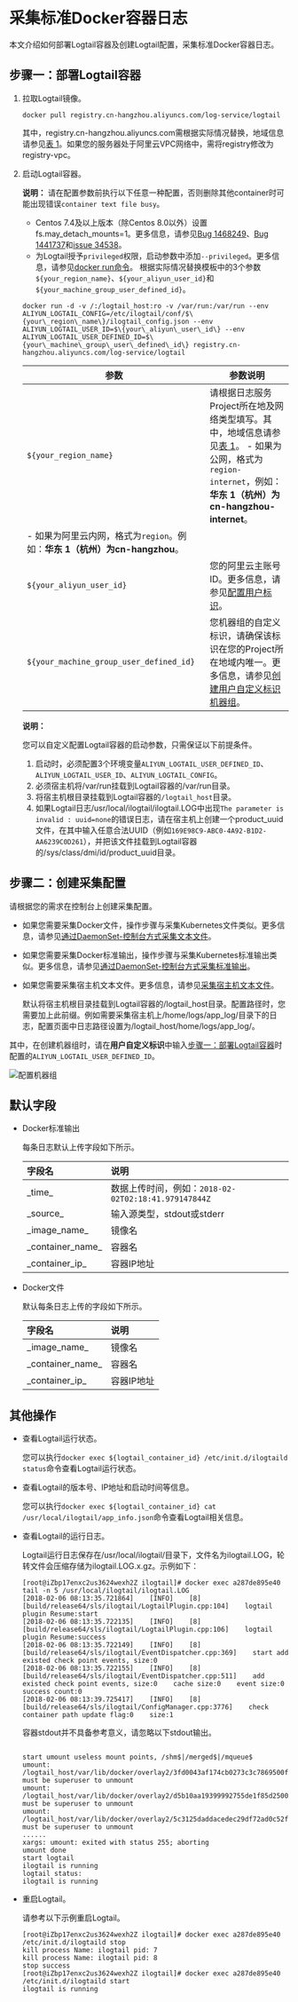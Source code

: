 # 采集标准Docker容器日志

本文介绍如何部署Logtail容器及创建Logtail配置，采集标准Docker容器日志。

## 步骤一：部署Logtail容器

1.  拉取Logtail镜像。

    ```
    docker pull registry.cn-hangzhou.aliyuncs.com/log-service/logtail
    ```

    其中，registry.cn-hangzhou.aliyuncs.com需根据实际情况替换，地域信息请参见[表 1](/intl.zh-CN/数据采集/Logtail采集/安装/安装Logtail（Linux系统）.md)。如果您的服务器处于阿里云VPC网络中，需将registry修改为registry-vpc。

2.  启动Logtail容器。

    **说明：** 请在配置参数前执行以下任意一种配置，否则删除其他container时可能出现错误`container text file busy`。

    -   Centos 7.4及以上版本（除Centos 8.0以外）设置fs.may\_detach\_mounts=1。更多信息，请参见[Bug 1468249](https://bugzilla.redhat.com/show_bug.cgi?id=1468249)、[Bug 1441737](https://bugzilla.redhat.com/show_bug.cgi?id=1441737)和[issue 34538](https://github.com/moby/moby/issues/34538)。
    -   为Logtail授予`privileged`权限，启动参数中添加`--privileged`。更多信息，请参见[docker run命令](https://docs.docker.com/engine/reference/run/)。
    根据实际情况替换模板中的3个参数`${your_region_name}`、`${your_aliyun_user_id}`和`${your_machine_group_user_defined_id}`。

    ```
    docker run -d -v /:/logtail_host:ro -v /var/run:/var/run --env ALIYUN_LOGTAIL_CONFIG=/etc/ilogtail/conf/$\{your\_region\_name\}/ilogtail_config.json --env ALIYUN_LOGTAIL_USER_ID=$\{your\_aliyun\_user\_id\} --env ALIYUN_LOGTAIL_USER_DEFINED_ID=$\{your\_machine\_group\_user\_defined\_id\} registry.cn-hangzhou.aliyuncs.com/log-service/logtail
    ```

    |参数|参数说明|
    |--|----|
    |`${your_region_name}`|请根据日志服务Project所在地及网络类型填写。其中，地域信息请参见[表 1](/intl.zh-CN/数据采集/Logtail采集/安装/安装Logtail（Linux系统）.md)。     -   如果为公网，格式为`region-internet`，例如：**华东 1（杭州）**为**cn-hangzhou-internet**。
    -   如果为阿里云内网，格式为`region`。例如：**华东 1（杭州）**为**cn-hangzhou**。 |
    |`${your_aliyun_user_id}`|您的阿里云主账号ID。更多信息，请参见[配置用户标识](/intl.zh-CN/数据采集/Logtail采集/机器组/配置用户标识.md)。|
    |`${your_machine_group_user_defined_id}`|您机器组的自定义标识，请确保该标识在您的Project所在地域内唯一。更多信息，请参见[创建用户自定义标识机器组](/intl.zh-CN/数据采集/Logtail采集/机器组/创建用户自定义标识机器组.md)。|

    **说明：**

    您可以自定义配置Logtail容器的启动参数，只需保证以下前提条件。

    1.  启动时，必须配置3个环境变量`ALIYUN_LOGTAIL_USER_DEFINED_ID`、`ALIYUN_LOGTAIL_USER_ID`、`ALIYUN_LOGTAIL_CONFIG`。
    2.  必须宿主机将/var/run挂载到Logtail容器的/var/run目录。
    3.  将宿主机根目录挂载到Logtail容器的`/logtail_host`目录。
    4.  如果Logtail日志/usr/local/ilogtail/ilogtail.LOG中出现`The parameter is invalid : uuid=none`的错误日志，请在宿主机上创建一个product\_uuid文件，在其中输入任意合法UUID（例如`169E98C9-ABC0-4A92-B1D2-AA6239C0D261`），并把该文件挂载到Logtail容器的/sys/class/dmi/id/product\_uuid目录。

## 步骤二：创建采集配置

请根据您的需求在控制台上创建采集配置。

-   如果您需要采集Docker文件，操作步骤与采集Kubernetes文件类似。更多信息，请参见[通过DaemonSet-控制台方式采集文本文件](/intl.zh-CN/数据采集/Logtail采集/采集容器日志/通过DaemonSet-控制台方式采集Kubernetes文件.md)。
-   如果您需要采集Docker标准输出，操作步骤与采集Kubernetes标准输出类似。更多信息，请参见[通过DaemonSet-控制台方式采集标准输出](/intl.zh-CN/数据采集/Logtail采集/采集容器日志/通过DaemonSet-控制台方式采集Kubernetes标准输出.md)。
-   如果您需要采集宿主机文本文件。更多信息，请参见[采集宿主机文本文件](/intl.zh-CN/数据采集/Logtail采集/采集文本日志/概述.md)。

    默认将宿主机根目录挂载到Logtail容器的/logtail\_host目录。配置路径时，您需要加上此前缀。例如需要采集宿主机上/home/logs/app\_log/目录下的日志，配置页面中日志路径设置为/logtail\_host/home/logs/app\_log/。


其中，在创建机器组时，请在**用户自定义标识**中输入[步骤一：部署Logtail容器](#section_yqz_nfq_pdb)时配置的`ALIYUN_LOGTAIL_USER_DEFINED_ID`。

![配置机器组](https://static-aliyun-doc.oss-accelerate.aliyuncs.com/assets/img/zh-CN/1625287951/p2677.png)

## 默认字段

-   Docker标准输出

    每条日志默认上传字段如下所示。

    |字段名|说明|
    |:--|:-|
    |\_time\_|数据上传时间，例如：`2018-02-02T02:18:41.979147844Z`|
    |\_source\_|输入源类型，stdout或stderr|
    |\_image\_name\_|镜像名|
    |\_container\_name\_|容器名|
    |\_container\_ip\_|容器IP地址|

-   Docker文件

    默认每条日志上传的字段如下所示。

    |字段名|说明|
    |:--|:-|
    |\_image\_name\_|镜像名|
    |\_container\_name\_|容器名|
    |\_container\_ip\_|容器IP地址|


## 其他操作

-   查看Logtail运行状态。

    您可以执行`docker exec ${logtail_container_id} /etc/init.d/ilogtaild status`命令查看Logtail运行状态。

-   查看Logtail的版本号、IP地址和启动时间等信息。

    您可以执行`docker exec ${logtail_container_id} cat /usr/local/ilogtail/app_info.json`命令查看Logtail相关信息。

-   查看Logtail的运行日志。

    Logtail运行日志保存在/usr/local/ilogtail/目录下，文件名为ilogtail.LOG，轮转文件会压缩存储为ilogtail.LOG.x.gz。示例如下：

    ```
    [root@iZbp17enxc2us3624wexh2Z ilogtail]# docker exec a287de895e40 tail -n 5 /usr/local/ilogtail/ilogtail.LOG
    [2018-02-06 08:13:35.721864]    [INFO]    [8]    [build/release64/sls/ilogtail/LogtailPlugin.cpp:104]    logtail plugin Resume:start
    [2018-02-06 08:13:35.722135]    [INFO]    [8]    [build/release64/sls/ilogtail/LogtailPlugin.cpp:106]    logtail plugin Resume:success
    [2018-02-06 08:13:35.722149]    [INFO]    [8]    [build/release64/sls/ilogtail/EventDispatcher.cpp:369]    start add existed check point events, size:0
    [2018-02-06 08:13:35.722155]    [INFO]    [8]    [build/release64/sls/ilogtail/EventDispatcher.cpp:511]    add existed check point events, size:0    cache size:0    event size:0    success count:0
    [2018-02-06 08:13:39.725417]    [INFO]    [8]    [build/release64/sls/ilogtail/ConfigManager.cpp:3776]    check container path update flag:0    size:1
    ```

    容器stdout并不具备参考意义，请忽略以下stdout输出。

    ```
    
    start umount useless mount points, /shm$|/merged$|/mqueue$
    umount: /logtail_host/var/lib/docker/overlay2/3fd0043af174cb0273c3c7869500fbe2bdb95d13b1e110172ef57fe840c82155/merged: must be superuser to unmount
    umount: /logtail_host/var/lib/docker/overlay2/d5b10aa19399992755de1f85d25009528daa749c1bf8c16edff44beab6e69718/merged: must be superuser to unmount
    umount: /logtail_host/var/lib/docker/overlay2/5c3125daddacedec29df72ad0c52fac800cd56c6e880dc4e8a640b1e16c22dbe/merged: must be superuser to unmount
    ......
    xargs: umount: exited with status 255; aborting
    umount done
    start logtail
    ilogtail is running
    logtail status:
    ilogtail is running
    ```

-   重启Logtail。

    请参考以下示例重启Logtail。

    ```
    [root@iZbp17enxc2us3624wexh2Z ilogtail]# docker exec a287de895e40 /etc/init.d/ilogtaild stop
    kill process Name: ilogtail pid: 7
    kill process Name: ilogtail pid: 8
    stop success
    [root@iZbp17enxc2us3624wexh2Z ilogtail]# docker exec a287de895e40 /etc/init.d/ilogtaild start
    ilogtail is running
    ```


